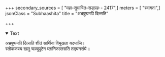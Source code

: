 +++
secondary_sources = [ "महा-सुभाषित-सङ्ग्रहः - 2417",]
meters = [ "स्वागता",]
jsonClass = "Subhaashita"
title = "अभ्रपुष्पमपि दित्सति"

+++

<details open><summary>Text</summary>

अभ्रपुष्पमपि दित्सति शीतं सार्थिना विमुखता यदभाजि।  
स्तोककस्य खलु चञ्चुपुटेन म्लानिरुल्लसति तद्घनसंघे॥
</details>
